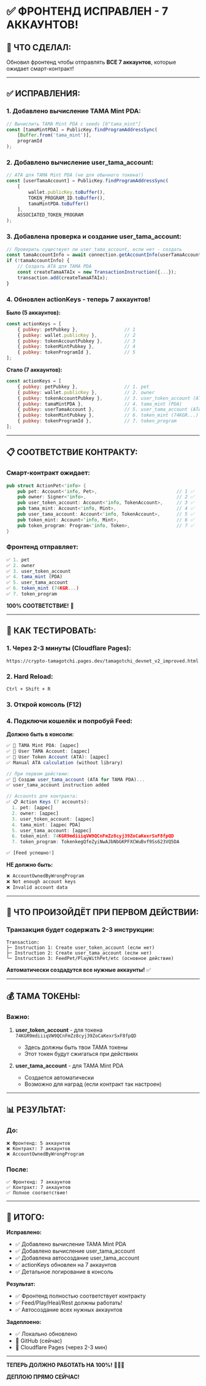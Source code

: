 # ✅ ФРОНТЕНД ИСПРАВЛЕН - 7 АККАУНТОВ!

## 🎉 ЧТО СДЕЛАЛ:

Обновил фронтенд чтобы отправлять **ВСЕ 7 аккаунтов**, которые ожидает смарт-контракт!

---

## ✅ ИСПРАВЛЕНИЯ:

### 1. **Добавлено вычисление TAMA Mint PDA:**

```javascript
// Вычислить TAMA Mint PDA с seeds [b"tama_mint"]
const [tamaMintPDA] = PublicKey.findProgramAddressSync(
    [Buffer.from('tama_mint')],
    programId
);
```

### 2. **Добавлено вычисление user_tama_account:**

```javascript
// ATA для TAMA Mint PDA (не для обычного токена!)
const [userTamaAccount] = PublicKey.findProgramAddressSync(
    [
        wallet.publicKey.toBuffer(),
        TOKEN_PROGRAM_ID.toBuffer(),
        tamaMintPDA.toBuffer()
    ],
    ASSOCIATED_TOKEN_PROGRAM
);
```

### 3. **Добавлена проверка и создание user_tama_account:**

```javascript
// Проверить существует ли user_tama_account, если нет - создать
const tamaAccountInfo = await connection.getAccountInfo(userTamaAccount);
if (!tamaAccountInfo) {
    // Создать ATA для TAMA PDA
    const createTamaATAIx = new TransactionInstruction({...});
    transaction.add(createTamaATAIx);
}
```

### 4. **Обновлен actionKeys - теперь 7 аккаунтов!**

**Было (5 аккаунтов):**
```javascript
const actionKeys = [
    { pubkey: petPubkey },                 // 1
    { pubkey: wallet.publicKey },          // 2
    { pubkey: tokenAccountPubkey },        // 3
    { pubkey: tokenMintPubkey },           // 4
    { pubkey: tokenProgramId },            // 5
];
```

**Стало (7 аккаунтов):**
```javascript
const actionKeys = [
    { pubkey: petPubkey },                 // 1. pet
    { pubkey: wallet.publicKey },          // 2. owner
    { pubkey: tokenAccountPubkey },        // 3. user_token_account (ATA для 74KGR...)
    { pubkey: tamaMintPDA },               // 4. tama_mint (PDA)
    { pubkey: userTamaAccount },           // 5. user_tama_account (ATA для PDA)
    { pubkey: tokenMintPubkey },           // 6. token_mint (74KGR...)
    { pubkey: tokenProgramId },            // 7. token_program
];
```

---

## 📋 СООТВЕТСТВИЕ КОНТРАКТУ:

### Смарт-контракт ожидает:
```rust
pub struct ActionPet<'info> {
    pub pet: Account<'info, Pet>,                             // 1 ✅
    pub owner: Signer<'info>,                                 // 2 ✅
    pub user_token_account: Account<'info, TokenAccount>,     // 3 ✅
    pub tama_mint: Account<'info, Mint>,                      // 4 ✅
    pub user_tama_account: Account<'info, TokenAccount>,      // 5 ✅
    pub token_mint: Account<'info, Mint>,                     // 6 ✅
    pub token_program: Program<'info, Token>,                 // 7 ✅
}
```

### Фронтенд отправляет:
```javascript
✅ 1. pet
✅ 2. owner
✅ 3. user_token_account
✅ 4. tama_mint (PDA)
✅ 5. user_tama_account
✅ 6. token_mint (74KGR...)
✅ 7. token_program
```

**100% СООТВЕТСТВИЕ!** 🎉

---

## 🧪 КАК ТЕСТИРОВАТЬ:

### 1. **Через 2-3 минуты** (Cloudflare Pages):
```
https://crypto-tamagotchi.pages.dev/tamagotchi_devnet_v2_improved.html
```

### 2. **Hard Reload:**
```
Ctrl + Shift + R
```

### 3. **Открой консоль (F12)**

### 4. **Подключи кошелёк и попробуй Feed:**

**Должно быть в консоли:**
```javascript
✅ 🔑 TAMA Mint PDA: [адрес]
✅ 🔑 User TAMA Account: [адрес]
✅ 🔑 User Token Account (ATA): [адрес]
✅ Manual ATA calculation (without library)

// При первом действии:
✅ 🔨 Создаю user_tama_account (ATA for TAMA PDA)...
✅ user_tama_account instruction added

// Accounts для контракта:
✅ 📋 Action Keys (7 accounts):
  1. pet: [адрес]
  2. owner: [адрес]
  3. user_token_account: [адрес]
  4. tama_mint: [адрес PDA]
  5. user_tama_account: [адрес]
  6. token_mint: 74KGR9mdiiiqVW9QCnFmZz8cyj39ZoCaKexrSxF8fpQD
  7. token_program: TokenkegQfeZyiNwAJbNbGKPFXCWuBvf9Ss623VQ5DA

✅ [Feed успешно!]
```

**НЕ должно быть:**
```javascript
❌ AccountOwnedByWrongProgram
❌ Not enough account keys
❌ Invalid account data
```

---

## 🎯 ЧТО ПРОИЗОЙДЁТ ПРИ ПЕРВОМ ДЕЙСТВИИ:

### Транзакция будет содержать 2-3 инструкции:

```
Transaction:
├─ Instruction 1: Create user_token_account (если нет)
├─ Instruction 2: Create user_tama_account (если нет)
└─ Instruction 3: FeedPet/PlayWithPet/etc (основное действие)
```

**Автоматически создадутся все нужные аккаунты!** ✅

---

## 💰 TAMA ТОКЕНЫ:

### Важно:

1. **user_token_account** - для токена `74KGR9mdiiiqVW9QCnFmZz8cyj39ZoCaKexrSxF8fpQD`
   - Здесь должны быть твои TAMA токены
   - Этот токен будут сжигаться при действиях

2. **user_tama_account** - для TAMA Mint PDA
   - Создается автоматически
   - Возможно для наград (если контракт так настроен)

---

## 📊 РЕЗУЛЬТАТ:

### До:
```
❌ Фронтенд: 5 аккаунтов
❌ Контракт: 7 аккаунтов
❌ AccountOwnedByWrongProgram
```

### После:
```
✅ Фронтенд: 7 аккаунтов
✅ Контракт: 7 аккаунтов
✅ Полное соответствие!
```

---

## 🎉 ИТОГО:

**Исправлено:**
- ✅ Добавлено вычисление TAMA Mint PDA
- ✅ Добавлено вычисление user_tama_account
- ✅ Добавлена автосоздание user_tama_account
- ✅ actionKeys обновлен на 7 аккаунтов
- ✅ Детальное логирование в консоль

**Результат:**
- ✅ Фронтенд полностью соответствует контракту
- ✅ Feed/Play/Heal/Rest должны работать!
- ✅ Автосоздание всех нужных аккаунтов

**Задеплоено:**
- ✅ Локально обновлено
- 🔄 GitHub (сейчас)
- 🔄 Cloudflare Pages (через 2-3 мин)

---

**ТЕПЕРЬ ДОЛЖНО РАБОТАТЬ НА 100%!** 🚀✅🎉

**ДЕПЛОЮ ПРЯМО СЕЙЧАС!**


